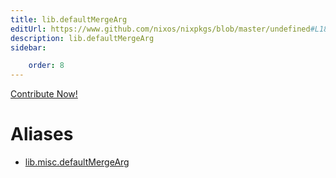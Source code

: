 ```yaml
---
title: lib.defaultMergeArg
editUrl: https://www.github.com/nixos/nixpkgs/blob/master/undefined#L18C21
description: lib.defaultMergeArg
sidebar:

    order: 8
---
```


<a href="https://www.github.com/nixos/nixpkgs/blob/master/undefined#L18C21">Contribute Now!</a>


# Aliases

- [lib.misc.defaultMergeArg](/nix-doc-comments/reference/lib/misc/lib-misc-defaultmergearg)


